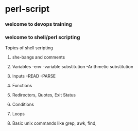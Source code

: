 # perl-script
### welcome to devops training


### welcome to shell/perl scripting
Topics of shell scripting

1. she-bangs and comments
2. Variables
     -env
     -variable substitution
     -Arithmetic substitution

3. Inputs
     -READ
      -PARSE

4. Functions
5. Redirectors, Quotes, Exit Status
6. Conditions
7. Loops
8. Basic unix commands like grep, awk, find, 


